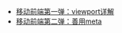 - [移动前端第一弹：viewport详解](http://blog.doyoe.com/2015/10/13/mobile/移动前端第一弹：viewport详解/)
- [移动前端第二弹：善用meta](http://blog.doyoe.com/2015/10/20/mobile/移动前端第二弹：善用meta/)
